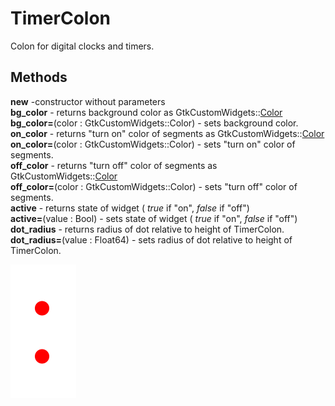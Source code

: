  # TimerColon

 Colon for digital clocks and timers.

 ## Methods  
__new__ -constructor without parameters  
**bg_color** - returns background color as GtkCustomWidgets::[Color](../Color.md)  
**bg_color=**(color : GtkCustomWidgets::Color) - sets background color.  
**on_color** - returns "turn on" color of segments as GtkCustomWidgets::[Color](../Color.md)   
**on_color=**(color : GtkCustomWidgets::Color) - sets "turn on" color of segments.  
**off_color** - returns "turn off" color of segments as GtkCustomWidgets::[Color](../Color.md)   
**off_color=**(color : GtkCustomWidgets::Color) - sets "turn off" color of segments.  
**active** - returns state of widget ( *true* if "on", *false* if "off")  
**active=**(value : Bool) - sets state  of widget ( *true* if "on", *false* if "off")  
**dot_radius** -  returns radius of dot relative to height of TimerColon.  
**dot_radius=**(value : Float64) - sets radius of dot relative to height of TimerColon.  

![](../../images/TimerColon.png)
